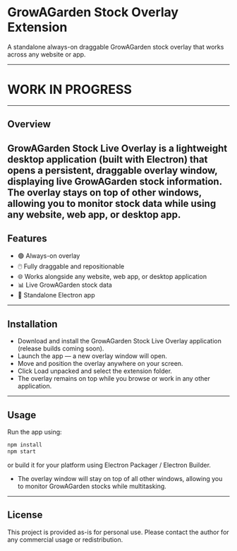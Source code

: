 # GrowAGarden Stock Overlay Extension

A standalone always-on draggable GrowAGarden stock overlay that works across any website or app.

---

# WORK IN PROGRESS

---

## Overview

**GrowAGarden Stock Live Overlay** is a lightweight desktop application (built with Electron) that opens a persistent, draggable overlay window, displaying live GrowAGarden stock information. The overlay stays on top of other windows, allowing you to monitor stock data while using any website, web app, or desktop app.
---

## Features

- 🟢 Always-on overlay
- 🖱️ Fully draggable and repositionable
- 🌐 Works alongside any website, web app, or desktop application
- 📊 Live GrowAGarden stock data
- 🎨 Standalone Electron app

---

## Installation

- Download and install the GrowAGarden Stock Live Overlay application (release builds coming soon).
- Launch the app — a new overlay window will open.
- Move and position the overlay anywhere on your screen.
- Click Load unpacked and select the extension folder.
- The overlay remains on top while you browse or work in any other application.

--- 

## Usage

Run the app using:

```bash
npm install
npm start
```

or build it for your platform using Electron Packager / Electron Builder.

- The overlay window will stay on top of all other windows, allowing you to monitor GrowAGarden stocks while multitasking.

---

## License

This project is provided as-is for personal use. Please contact the author for any commercial usage or redistribution.

